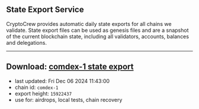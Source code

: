 ## State Export Service
CryptoCrew provides automatic daily state exports for all chains we validate. State export files can be used as genesis files and are a snapshot of the current blockchain state, including all validators, accounts, balances and delegations.

---
**Download: [comdex-1 state export](https://dl-eu2.ccvalidators.com/SERVICE/comdex/comdex-1_export_15922437.json)**
---

- last updated: Fri Dec 06 2024 11:43:00
- chain id: `comdex-1`
- export height: `15922437`
- use for: airdrops, local tests, chain recovery
